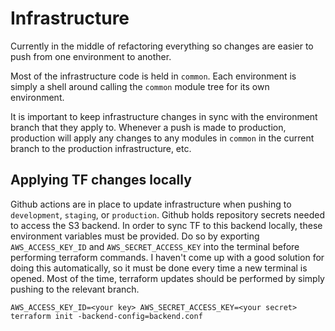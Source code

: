 # Infrastructure

Currently in the middle of refactoring everything so changes are easier to push from one environment to another.

Most of the infrastructure code is held in `common`. Each environment is simply a shell around calling the `common` module tree for its own environment.

It is important to keep infrastructure changes in sync with the environment branch that they apply to. Whenever a push is made to production, production will apply any changes to any modules in `common` in the current branch to the production infrastructure, etc.

## Applying TF changes locally

Github actions are in place to update infrastructure when pushing to `development`, `staging`, or `production`. Github holds repository secrets needed to access the S3 backend. In order to sync TF to this backend locally, these environment variables must be provided. Do so by exporting `AWS_ACCESS_KEY_ID` and `AWS_SECRET_ACCESS_KEY` into the terminal before performing terraform commands. I haven't come up with a good solution for doing this automatically, so it must be done every time a new terminal is opened. Most of the time, terraform updates should be performed by simply pushing to the relevant branch.

`AWS_ACCESS_KEY_ID=<your key> AWS_SECRET_ACCESS_KEY=<your secret> terraform init -backend-config=backend.conf`